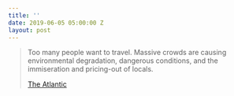 ```yaml
---
title: ''
date: 2019-06-05 05:00:00 Z
layout: post
---
```


> Too many people want to travel. Massive crowds are causing environmental degradation, dangerous conditions, and the immiseration and pricing-out of locals.
> 
> [The Atlantic](https://www.theatlantic.com/ideas/archive/2019/06/crowds-tourists-are-ruining-popular-destinations/590767/)
